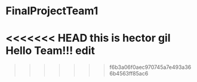 # FinalProjectTeam1
<<<<<<< HEAD
this is hector gil Hello Team!!!
edit
=======

>>>>>>> f6b3a06f0aec970745a7e493a366b4563ff85ac6